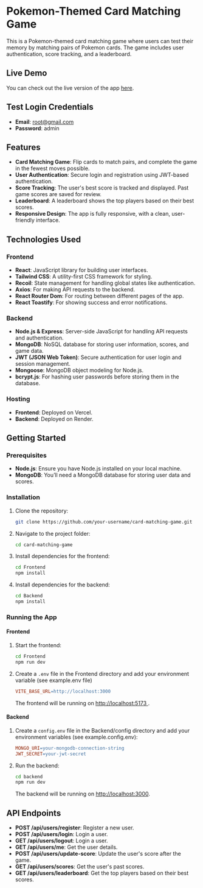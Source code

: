 # Pokemon-Themed Card Matching Game

This is a Pokemon-themed card matching game where users can test their memory by matching pairs of Pokemon cards. The game includes user authentication, score tracking, and a leaderboard.

## Live Demo

You can check out the live version of the app [here](https://card-matching-game-psi.vercel.app/).

## Test Login Credentials
- **Email**: root@gmail.com
- **Password**: admin

## Features

- **Card Matching Game**: Flip cards to match pairs, and complete the game in the fewest moves possible.
- **User Authentication**: Secure login and registration using JWT-based authentication.
- **Score Tracking**: The user's best score is tracked and displayed. Past game scores are saved for review.
- **Leaderboard**: A leaderboard shows the top players based on their best scores.
- **Responsive Design**: The app is fully responsive, with a clean, user-friendly interface.

## Technologies Used

### Frontend

- **React**: JavaScript library for building user interfaces.
- **Tailwind CSS**: A utility-first CSS framework for styling.
- **Recoil**: State management for handling global states like authentication.
- **Axios**: For making API requests to the backend.
- **React Router Dom**: For routing between different pages of the app.
- **React Toastify**: For showing success and error notifications.

### Backend

- **Node.js & Express**: Server-side JavaScript for handling API requests and authentication.
- **MongoDB**: NoSQL database for storing user information, scores, and game data.
- **JWT (JSON Web Token)**: Secure authentication for user login and session management.
- **Mongoose**: MongoDB object modeling for Node.js.
- **bcrypt.js**: For hashing user passwords before storing them in the database.

### Hosting

- **Frontend**: Deployed on Vercel.
- **Backend**: Deployed on Render.

## Getting Started

### Prerequisites

- **Node.js**: Ensure you have Node.js installed on your local machine.
- **MongoDB**: You’ll need a MongoDB database for storing user data and scores.

### Installation

1. Clone the repository:

    ```bash
    git clone https://github.com/your-username/card-matching-game.git
    ```

2. Navigate to the project folder:

    ```bash
    cd card-matching-game
    ```

3. Install dependencies for the frontend:

    ```bash
    cd Frontend
    npm install
    ```

4. Install dependencies for the backend:

    ```bash
    cd Backend
    npm install
    ```

### Running the App

#### Frontend

1. Start the frontend:

    ```bash
    cd Frontend
    npm run dev
    ```
2. Create a `.env` file in the Frontend directory and add your environment variable (see example.env file) 
    ```makefile
    VITE_BASE_URL=http://localhost:3000
    ```

   The frontend will be running on [http://localhost:5173
   ](http://localhost:5173).

#### Backend

1. Create a `config.env` file in the Backend/config directory and add your environment variables (see example.config.env):

    ```makefile
    MONGO_URI=your-mongodb-connection-string
    JWT_SECRET=your-jwt-secret
    ```

2. Run the backend:

    ```bash
    cd backend
    npm run dev
    ```

   The backend will be running on [http://localhost:3000](http://localhost:3000).

## API Endpoints

- **POST /api/users/register**: Register a new user.
- **POST /api/users/login**: Login a user.
- **GET /api/users/logout**: Login a user.
- **GET /api/users/me**: Get the user details.
- **POST /api/users/update-score**: Update the user's score after the game.
- **GET /api/users/scores**: Get the user's past scores.
- **GET /api/users/leaderboard**: Get the top players based on their best scores.
